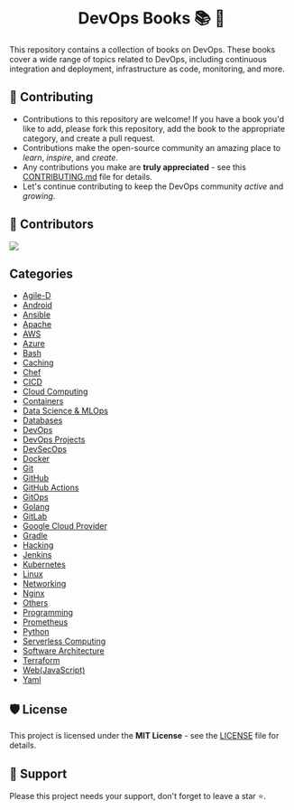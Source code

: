 # <h1 align="center">DevOps Books  📚 📖 </h1>

This repository contains a collection of books on DevOps. These books cover a wide range of topics related to DevOps, including continuous integration and deployment, infrastructure as code, monitoring, and more.

## 🧰 Contributing

- Contributions to this repository are welcome! If you have a book you'd like to add, please fork this repository, add the book to the appropriate category, and create a pull request.
- Contributions make the open-source community an amazing place to _learn_, _inspire_, and _create_.
- Any contributions you make are **truly appreciated** - see this [CONTRIBUTING.md](CONTRIBUTING.md) file for details.
- Let's continue contributing to keep the DevOps community _active_ and _growing_.

## 🤝 Contributors

<a href="https://github.com/DevOps-Projects-Ideas/DevOps-Books/graphs/contributors">
  <img src="https://contrib.rocks/image?repo=DevOps-Projects-Ideas/DevOps-Books" />
</a>

## Categories

- [Agile-D](Agile-D)
- [Android](Android)
- [Ansible](Ansible)
- [Apache](Apache)
- [AWS](AWS)
- [Azure](Azure)
- [Bash](Bash)
- [Caching](Caching)
- [Chef](Chef)
- [CICD](CICD)
- [Cloud Computing](Cloud%20Computing)
- [Containers](Containers)
- [Data Science & MLOps](Data%20Science%20&%20MLOps)
- [Databases](Databases)
- [DevOps](DevOps)
- [DevOps Projects](DevOps%20Projects)
- [DevSecOps](DevSecOps)
- [Docker](Docker)
- [Git](Git)
- [GitHub](GitHub)
- [GitHub Actions](Github%20Actions)
- [GitOps](GitOps)
- [Golang](Golang)
- [GitLab](GitLab)
- [Google Cloud Provider](Google%20Cloud%20Provider)
- [Gradle](Gradle)
- [Hacking](Hacking)
- [Jenkins](Jenkins)
- [Kubernetes](Kubernetes)
- [Linux](Linux)
- [Networking](Networking)
- [Nginx](Nginx)
- [Others](Others)
- [Programming](Programming)
- [Prometheus](Prometheus)
- [Python](Python)
- [Serverless Computing](Serverless%20Computing)
- [Software Architecture](Software%20Architecture)
- [Terraform](Terraform)
- [Web(JavaScript)](Web(JavaScript))
- [Yaml](Yaml)

## 🛡️ License

This project is licensed under the **MIT License** - see the [LICENSE](LICENSE) file for details.

## 🙏 Support

Please this project needs your support, don't forget to leave a star ⭐️.
